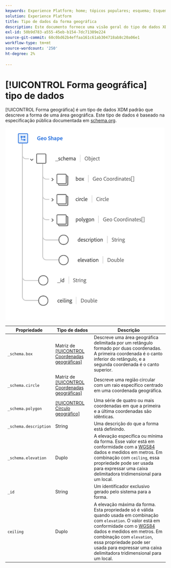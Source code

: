 ```yaml
---
keywords: Experience Platform; home; tópicos populares; esquema; Esquema; XDM; campos; esquemas; esquemas; geo; forma geográfica; tipo de dados; tipo de dados; tipo de dados;
solution: Experience Platform
title: Tipo de dados da forma geográfica
description: Este documento fornece uma visão geral do tipo de dados XDM de Forma Geográfica.
exl-id: 50b9d783-a555-45eb-b154-7dc71389e224
source-git-commit: 60c0bd62b4effaa161c61ab304718ab8c20a06e1
workflow-type: tm+mt
source-wordcount: '250'
ht-degree: 2%

---
```


# [!UICONTROL Forma geográfica] tipo de dados

[!UICONTROL Forma geográfica] é um tipo de dados XDM padrão que descreve a forma de uma área geográfica. Este tipo de dados é baseado na especificação pública documentada em [schema.org](https://schema.org/GeoShape).

<img src="../images/data-types/geo-shape.png" width="500" /><br />

| Propriedade | Tipo de dados | Descrição |
| --- | --- | --- |
| `_schema.box` | Matriz de [[!UICONTROL Coordenadas geográficas]](./geo-coordinates.md) | Descreve uma área geográfica delimitada por um retângulo formado por duas coordenadas. A primeira coordenada é o canto inferior do retângulo, e a segunda coordenada é o canto superior. |
| `_schema.circle` | Matriz de [[!UICONTROL Coordenadas geográficas]](./geo-coordinates.md) | Descreve uma região circular com um raio específico centrado em uma coordenada geográfica. |
| `_schema.polygon` | [[!UICONTROL Círculo geográfico]](./geo-circle.md) | Uma série de quatro ou mais coordenadas em que a primeira e a última coordenadas são idênticas. |
| `_schema.description` | String | Uma descrição do que a forma está definindo. |
| `_schema.elevation` | Duplo | A elevação específica ou mínima da forma. Esse valor está em conformidade com a [WGS84](https://gisgeography.com/wgs84-world-geodetic-system/) dados e medidos em metros. Em combinação com `ceiling`, essa propriedade pode ser usada para expressar uma caixa delimitadora tridimensional para um local. |
| `_id` | String | Um identificador exclusivo gerado pelo sistema para a forma. |
| `ceiling` | Duplo | A elevação máxima da forma. Esta propriedade só é válida quando usada em combinação com `elevation`. O valor está em conformidade com o [WGS84](https://gisgeography.com/wgs84-world-geodetic-system/) dados e medidos em metros. Em combinação com `elevation`, essa propriedade pode ser usada para expressar uma caixa delimitadora tridimensional para um local. |
